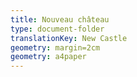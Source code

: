 ```yaml
---
title: Nouveau château
type: document-folder
translationKey: New Castle
geometry: margin=2cm
geometry: a4paper
---
```

